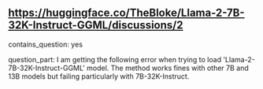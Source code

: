 ## https://huggingface.co/TheBloke/Llama-2-7B-32K-Instruct-GGML/discussions/2

contains_question: yes

question_part: I am getting the following error when trying to load 'Llama-2-7B-32K-Instruct-GGML' model. The method works fines with other 7B and 13B models but failing particularly with 7B-32K-Instruct.